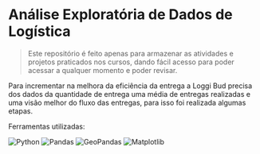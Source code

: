 # Análise Exploratória de Dados de Logística

> Este repositório é feito apenas para armazenar as atividades e projetos praticados nos cursos, dando fácil acesso para poder acessar a qualquer momento e poder revisar.

Para incrementar na melhora da eficiência da entrega a Loggi Bud precisa dos dados da quantidade de entrega uma média de entregas realizadas e uma visão melhor do fluxo das entregas, para isso foi realizada algumas etapas.

Ferramentas utilizadas:

![Python](https://img.shields.io/badge/Python-3776AB?style=for-the-badge&logo=python&logoColor=white)
![Pandas](https://img.shields.io/badge/Pandas-150458?style=for-the-badge&logo=pandas&logoColor=white)
![GeoPandas](https://img.shields.io/badge/GeoPandas-3776AB?style=for-the-badge&logo=python&logoColor=white)
![Matplotlib](https://img.shields.io/badge/Matplotlib-11557C?style=for-the-badge&logo=matplotlib&logoColor=white)
